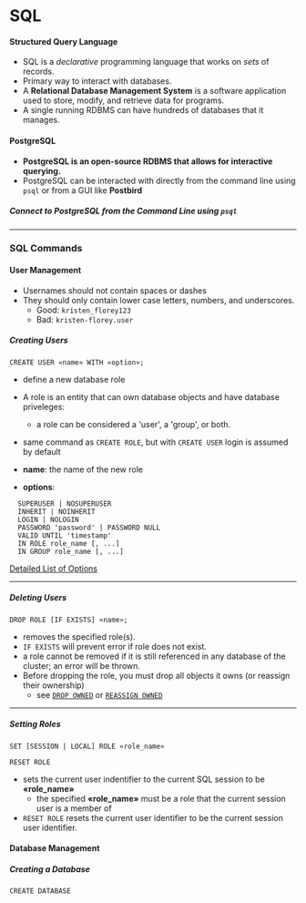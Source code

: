 # SQL
#### Structured Query Language
  - SQL is a *declarative* programming language that works on *sets* of records.
  - Primary way to interact with databases.    
- A **Relational Database Management System** is a software application used to store, modify, and retrieve data for programs.
- A single running RDBMS can have hundreds of databases that it manages.

#### <lightblue> PostgreSQL </lightblue>
- **PostgreSQL is an open-source RDBMS that allows for interactive querying.**
- PostgreSQL can be interacted with directly from the command line using `psql` or from a GUI like **Postbird**

##### Connect to PostgreSQL from the Command Line using `psql`

---
### SQL Commands
#### User Management
  - Usernames should not contain spaces or dashes
  - They should only contain lower case letters, numbers, and underscores.
    - Good: `kristen_florey123`
    - Bad: `kristen-florey.user`
##### Creating Users
```
CREATE USER «name» WITH «option»;
```
  - define a new database role
  - A role is an entity that can own database objects and have database priveleges:
    - a role can be considered a 'user', a 'group', or both.
  - same command as `CREATE ROLE`, but with `CREATE USER` login is assumed by default

- **name**: the name of the new role
- **options**:
```
  SUPERUSER | NOSUPERUSER
  INHERIT | NOINHERIT
  LOGIN | NOLOGIN
  PASSWORD 'password' | PASSWORD NULL
  VALID UNTIL 'timestamp'
  IN ROLE role_name [, ...]
  IN GROUP role_name [, ...]
```
[Detailed List of Options](https://www.postgresql.org/docs/13/sql-createrole.html)

---
##### Deleting Users
```
DROP ROLE [IF EXISTS] «name»;
```
- removes the specified role(s).
-  `IF EXISTS` will prevent error if role does not exist.
- a role cannot be removed if it is still referenced in any database of the cluster; an error will be thrown.
- Before dropping the role, you must drop all objects it owns (or reassign their ownership)
  - see [`DROP OWNED`](https://www.postgresql.org/docs/13/sql-drop-owned.html) or [`REASSIGN OWNED`](https://www.postgresql.org/docs/13/sql-reassign-owned.html)

---
##### Setting Roles
```
SET [SESSION | LOCAL] ROLE «role_name»
```
```
RESET ROLE
```
- sets the current user indentifier to the current SQL session to be **«role_name»**
  - the specified **«role_name»** must be a role that the current session user is a member of
- `RESET ROLE` resets the current user identifier to be the current session user identifier.

#### Database Management

##### Creating a Database
```
CREATE DATABASE
```
